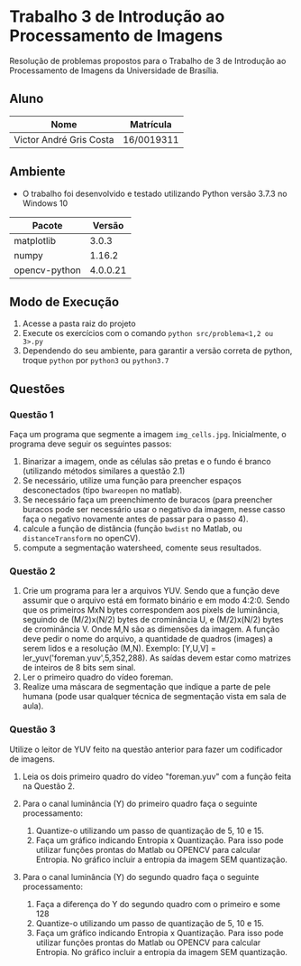 # Trabalho 3 de Introdução ao Processamento de Imagens

Resolução de problemas propostos para o Trabalho de 3 de Introdução ao
Processamento de Imagens da Universidade de Brasília.

## Aluno
Nome                    | Matrícula
------------------------|-----------
Victor André Gris Costa | 16/0019311

## Ambiente
* O trabalho foi desenvolvido e testado utilizando Python versão 3.7.3 no Windows 10

Pacote        | Versão
--------------|---------
matplotlib    | 3.0.3
numpy         | 1.16.2
opencv-python | 4.0.0.21

## Modo de Execução

1. Acesse a pasta raiz do projeto
2. Execute os exercícios com o comando `python src/problema<1,2 ou 3>.py`
3. Dependendo do seu ambiente, para garantir a versão correta de python, troque
   `python` por `python3` ou `python3.7`

## Questões

### Questão 1

Faça um programa que segmente a imagem `img_cells.jpg`. Inicialmente, o programa
deve seguir os seguintes passos:
1. Binarizar a imagem, onde as células são pretas e o fundo é branco (utilizando
   métodos similares a questão 2.1)
2. Se necessário, utilize uma função para preencher espaços desconectados (tipo
   `bwareopen` no matlab).
3. Se necessário faça um preenchimento de buracos (para preencher buracos pode
   ser necessário usar o negativo da imagem, nesse casso faça o negativo novamente
   antes de passar para o passo 4).
4. calcule a função de distância (função `bwdist` no Matlab, ou `distanceTransform`
   no openCV).
5. compute a segmentação watersheed, comente seus resultados.

### Questão 2

1. Crie um programa para ler a arquivos YUV. Sendo que a função deve assumir
   que o arquivo está em formato binário e em modo 4:2:0. Sendo que os primeiros
   MxN bytes correspondem aos pixels de luminância, seguindo de (M/2)x(N/2)
   bytes de crominância U, e (M/2)x(N/2) bytes de crominância V. Onde M,N são
   as dimensões da imagem. A função deve pedir o nome do arquivo, a quantidade
   de quadros (images) a serem lidos e a resolução (M,N). Exemplo: \[Y,U,V\] =
   ler_yuv('foreman.yuv',5,352,288). As saídas devem estar como matrizes de
   inteiros de 8 bits sem sinal.
2. Ler o primeiro quadro do vídeo foreman.
3. Realize uma máscara de segmentação que indique a parte de pele humana (pode
   usar qualquer técnica de segmentação vista em sala de aula).

### Questão 3

Utilize o leitor de YUV feito na questão anterior para fazer um codificador de
imagens.
1. Leia os dois primeiro quadro do vídeo "foreman.yuv" com a função feita na
   Questão 2.
2. Para o canal luminância (Y) do primeiro quadro faça o seguinte processamento:

    1. Quantize-o utilizando um passo de quantização de 5, 10 e 15.
    2. Faça um gráfico indicando Entropia x Quantização. Para isso pode utilizar
      funções prontas do Matlab ou OPENCV para calcular Entropia. No gráfico
      incluir a entropia da imagem SEM quantização.

3. Para o canal luminância (Y) do segundo quadro faça o seguinte processamento:

    1. Faça a diferença do Y do segundo quadro com o primeiro e some 128
    2. Quantize-o utilizando um passo de quantização de 5, 10 e 15.
    3. Faça um gráfico indicando Entropia x Quantização. Para isso pode utilizar
      funções prontas do Matlab ou OPENCV para calcular Entropia. No gráfico
      incluir a entropia da imagem SEM quantização.
